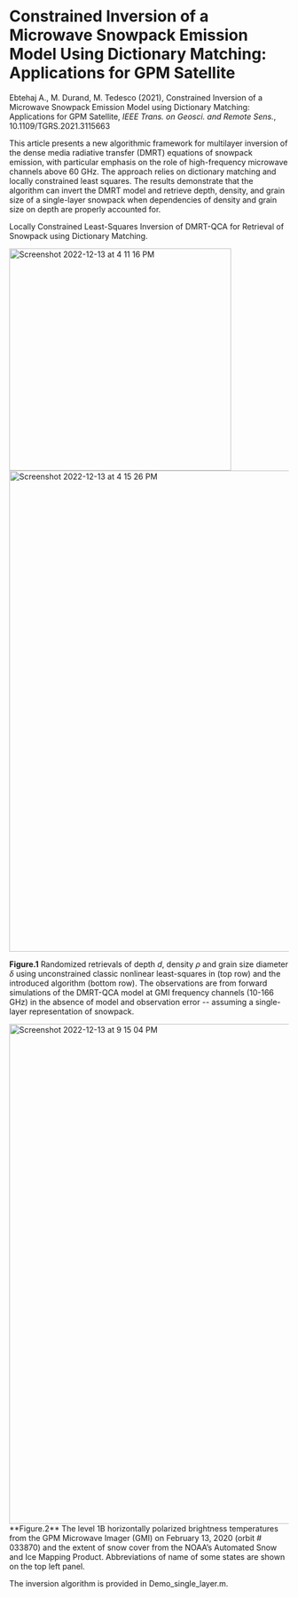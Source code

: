 # Constrained Inversion of a Microwave Snowpack Emission Model Using Dictionary Matching: Applications for GPM Satellite
Ebtehaj A., M. Durand, M. Tedesco (2021), Constrained Inversion of a Microwave Snowpack Emission Model using Dictionary Matching: Applications for GPM Satellite, *IEEE Trans. on Geosci. and Remote Sens.*, 10.1109/TGRS.2021.3115663

This article presents a new algorithmic framework for multilayer inversion of the dense media radiative transfer (DMRT) equations of snowpack emission, with particular emphasis on the role of high-frequency microwave channels above 60 GHz. The approach relies on dictionary matching and locally constrained least squares. The results demonstrate that the algorithm can invert the DMRT model and retrieve depth, density, and grain size of a single-layer snowpack when dependencies of density and grain size on depth are properly accounted for. 

Locally Constrained Least-Squares Inversion of DMRT-QCA for Retrieval of Snowpack using Dictionary Matching.

<img width="400" alt="Screenshot 2022-12-13 at 4 11 16 PM" src="https://user-images.githubusercontent.com/46690843/207455125-415f6517-a7fa-4c72-bce8-8774a60039a8.png">

<img width="866" alt="Screenshot 2022-12-13 at 4 15 26 PM" src="https://user-images.githubusercontent.com/46690843/207456115-7563d85f-5254-4c8c-a663-b9cf9114e3f3.png">

**Figure.1** Randomized retrievals of depth $d$, density $\rho$ and grain size diameter $\delta$ using unconstrained classic nonlinear least-squares in (top row) and the introduced algorithm (bottom row). The observations are from forward simulations of the DMRT-QCA model at GMI frequency channels (10-166 GHz) in the absence of model and observation error -- assuming a single-layer representation of snowpack.



<img width="900" alt="Screenshot 2022-12-13 at 9 15 04 PM" src="https://user-images.githubusercontent.com/46690843/207496585-1887e178-d526-4e20-8855-1eceea0e6527.png">
**Figure.2** The level 1B horizontally polarized brightness temperatures from the GPM Microwave Imager (GMI) on February 13, 2020 (orbit # 033870) and the
extent of snow cover from the NOAA’s Automated Snow and Ice Mapping Product. Abbreviations of name of some states are shown on the top left panel.

The inversion algorithm is provided in Demo_single_layer.m. 

